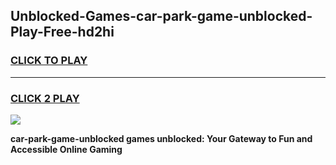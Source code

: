 
## Unblocked-Games-car-park-game-unblocked-Play-Free-hd2hi
<h3>
<a href="https://premium76.site?title=car-park-game-unblocked&ref=17A">CLICK TO PLAY</a></h3>
<hr>

<h3>
<a href="https://premium76.site?title=car-park-game-unblocked&ref=17A">CLICK 2 PLAY</a>
  
</h3>

<a href="https://premium76.site?title=car-park-game-unblocked&ref=17A"><img src="https://clearcache.store/games.png"></a>


**car-park-game-unblocked games unblocked: Your Gateway to Fun and Accessible Online Gaming**
